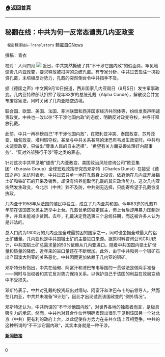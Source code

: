###  [:house:返回首頁](https://github.com/ourhimalayas/txt)
---


## 秘翻在线：中共为何一反常态谴责几内亚政变
` 秘密翻譯組G-Translators` [轉載自GNews](https://gnews.org/zh-hans/1526028/)

撰稿：青衣

校对：人间四月
![](https://assets.gnews.org/wp-content/uploads/2021/09/Screenshot-2021-09-11-185302.jpg)
近日，中共突然撕破了其“不干涉它国内政”的假面具，罕见地谴责几内亚政变，要求释放被扣押的总统孔戴。有专家分析，中共过去孤注一掷投资孔戴，未培植反对势力，孔戴的突然倒台令中共措手不及。

据《德国之声》中文网9月10日报道，西非国家几内亚周日（9月5日）发生军事政变。几内亚特种部队扣押了现年83岁的总统孔戴（Alpha Condé），解散议会并宣布废除宪法，同时关闭了几内亚陆空边境。

联合国、欧盟、美国、法国、非洲联盟和西非国家经济共同体等，纷纷发表声明谴责政变。中共也一改以往“不干涉他国内政”的态度，明确反对政变夺权，并呼吁释放孔戴。

此前，中共一再标榜自己“不干涉他国内政”，在叙利亚冲突、泰国政变、苏丹政变、缅甸政变、塔利班夺权，甚至与中共关系甚笃的津巴布韦发生政变时，中共均未谴责政变，只做出“尊重人民的自主选择”、“希望有关方面妥善处理好内部事务”、“反对外部强行干涉”等之类的表态。

针对这次中共罕见地“谴责”几内亚政变，美国政治风险咨询公司“欧亚集团”（Eurasia Group）全球宏观政策研究员邓斯特（Charles Dunst）在接受《德国之声》采访时表示，中共过去只单一地在孔戴身上投资，依靠他在几内亚开展铝土矿和铁矿石的开采及销售，却没有培养能取代孔戴的其它政治势力。这次几内亚突然发生政变，令北京（中共）猝不及防，中共别无选择，只能寄希望于孔戴恢复执政。

几内亚于1958年从法国的殖民中独立，成立了几内亚共和国。今年83岁的孔戴11年前在该国首次民主选举中上台。孔戴曾承诺稳定民主，但上台后却用暴力压制对手，并且未能减少贫困。去年，孔戴决定竞选第三个总统任期，而这被许多人认为是非法的。

总人口约为1300万的几内亚是全球最贫困的国家之一，同时也坐拥全球最大的铝土矿储量。几内亚也是中共国铝土矿的主要进口来源。据原材料咨询公司CRU统计，中共国铝土矿总需求量的50%依赖从几内亚进口。随着中共国国内铝土矿储量和质量的降低，近年来的进口量还在不断增加。此外，由于中共和另一个铝矿石出产国澳大利亚的关系恶化，中共因而更加依赖于几内亚的铝矿。

邓斯特分析指出，中共在缅甸、阿富汗和津巴布韦等国的一贯做法是做两手准备——同时与当权者和其它反对势力保持关系，以保护自己于该国的利益在政局变动中不受损失。

邓斯特表示，中共对孔戴的投资超出对缅甸、阿富汗和津巴布韦的前领导人。然而在几内亚，中共并未准备“B计划”，因此才出现谴责该国政变的“例外情况”。

邓斯特还认为，中共所谓的“不干涉他国内政”，对世界各地的独裁者而言，是极具吸引力的承诺。然而，中共也对其合作伙伴明确表现出很乐于见到该国另一个对北京（中共）更有利的政府上台，以此促使各方势力在亲共立场上互相竞争。中共的这种所谓的“不干涉它国内政”，其实本身就是一种干涉。

**[新闻链接](https://twitter.com/dw_chinese/status/1436279533422977024)**

* * *



0
